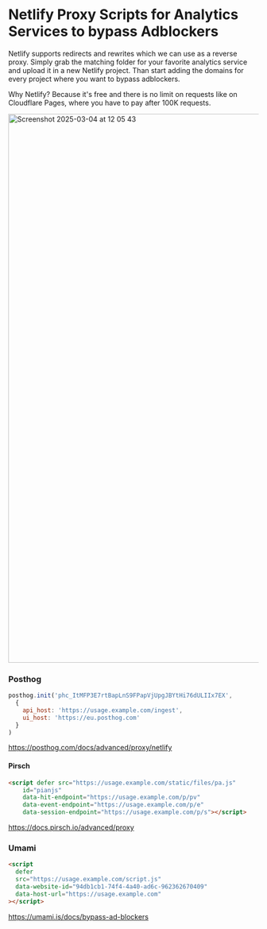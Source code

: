 # Netlify Proxy Scripts for Analytics Services to bypass Adblockers

Netlify supports redirects and rewrites which we can use as a reverse proxy. Simply grab the matching folder for your favorite analytics service and upload it in a new Netlify project. Than start adding the domains for every project where you want to bypass adblockers.

Why Netlify? Because it's free and there is no limit on requests like on Cloudflare Pages, where you have to pay after 100K requests.

<img width="1105" alt="Screenshot 2025-03-04 at 12 05 43" src="https://github.com/user-attachments/assets/2c162571-6d0d-4284-86c5-9380fdaa4c58" />


### Posthog
```js
posthog.init('phc_ItMFP3E7rtBapLnS9FPapVjUpgJBYtHi76dULIIx7EX',
  {
    api_host: 'https://usage.example.com/ingest',
    ui_host: 'https://eu.posthog.com'
  }
)
```
https://posthog.com/docs/advanced/proxy/netlify

#### Pirsch
```html
<script defer src="https://usage.example.com/static/files/pa.js"
    id="pianjs"
    data-hit-endpoint="https://usage.example.com/p/pv"
    data-event-endpoint="https://usage.example.com/p/e"
    data-session-endpoint="https://usage.example.com/p/s"></script>
```
https://docs.pirsch.io/advanced/proxy

### Umami
```html
<script
  defer
  src="https://usage.example.com/script.js"
  data-website-id="94db1cb1-74f4-4a40-ad6c-962362670409"
  data-host-url="https://usage.example.com"
></script>
```
https://umami.is/docs/bypass-ad-blockers
